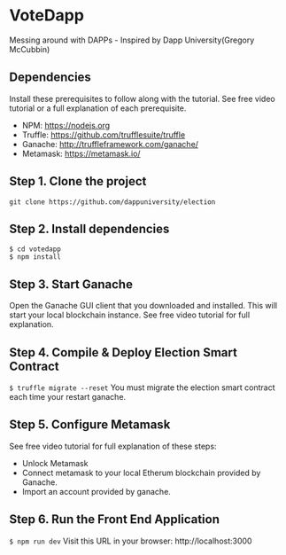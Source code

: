 # VoteDapp

Messing around with DAPPs - Inspired by Dapp University(Gregory McCubbin)

## Dependencies

Install these prerequisites to follow along with the tutorial. See free video tutorial or a full explanation of each prerequisite.

- NPM: https://nodejs.org
- Truffle: https://github.com/trufflesuite/truffle
- Ganache: http://truffleframework.com/ganache/
- Metamask: https://metamask.io/

## Step 1. Clone the project

`git clone https://github.com/dappuniversity/election`

## Step 2. Install dependencies

```
$ cd votedapp
$ npm install
```

## Step 3. Start Ganache

Open the Ganache GUI client that you downloaded and installed. This will start your local blockchain instance. See free video tutorial for full explanation.

## Step 4. Compile & Deploy Election Smart Contract

`$ truffle migrate --reset`
You must migrate the election smart contract each time your restart ganache.

## Step 5. Configure Metamask

See free video tutorial for full explanation of these steps:

- Unlock Metamask
- Connect metamask to your local Etherum blockchain provided by Ganache.
- Import an account provided by ganache.

## Step 6. Run the Front End Application

`$ npm run dev`
Visit this URL in your browser: http://localhost:3000
